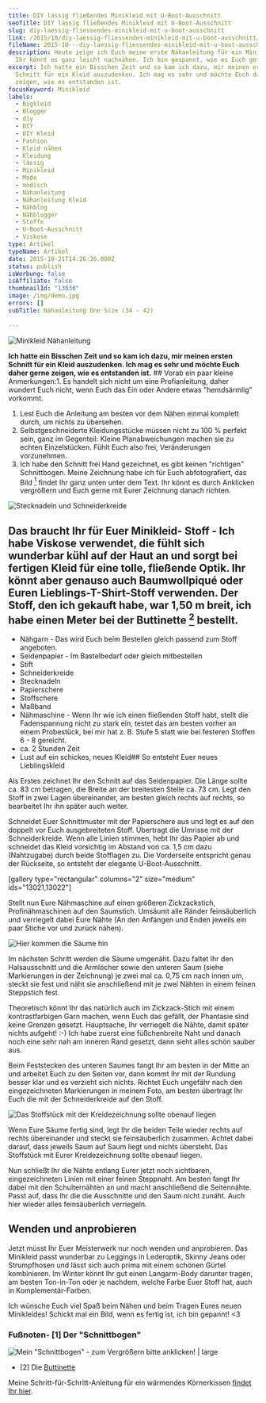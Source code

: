```yaml
---
title: DIY lässig fließendes Minikleid mit U-Boot-Ausschnitt
seoTitle: DIY lässig fließendes Minikleid mit U-Boot-Ausschnitt
slug: diy-laessig-fliessendes-minikleid-mit-u-boot-ausschnitt
link: /2015/10/diy-laessig-fliessendes-minikleid-mit-u-boot-ausschnitt/
fileName: 2015-10---diy-laessig-fliessendes-minikleid-mit-u-boot-ausschnitt.md
description: Heute zeige ich Euch meine erste Nähanleitung für ein Minikleid.
  Ihr könnt es ganz leicht nachnähen. Ich bin gespannt, wie es Euch gefällt.
excerpt: Ich hatte ein Bisschen Zeit und so kam ich dazu, mir meinen ersten
  Schnitt für ein Kleid auszudenken. Ich mag es sehr und möchte Euch daher gerne
  zeigen, wie es entstanden ist.
focusKeyword: Minikleid
labels:
  - Bigkleid
  - Blogger
  - diy
  - DIY
  - DIY Kleid
  - Fashion
  - Kleid nähen
  - Kleidung
  - lässig
  - Minikleid
  - Mode
  - modisch
  - Nähanleitung
  - Nähanleitung Kleid
  - Nähblog
  - Nähblogger
  - Stoffe
  - U-Boot-Ausschnitt
  - Viskose
type: Artikel
typeName: Artikel
date: 2015-10-21T14:26:26.000Z
status: publish
isWerbung: false
isAffiliate: false
thumbnailId: "13030"
image: /img/demo.jpg
errors: []
subTitle: Nähanleitung One Size (34 - 42)
  
---
```


![Minikleid Nähanleitung](http://cardamonchai.com/wp-content/uploads/2015/10/Minikleid-Nähanleitung-19-2-640x1038.jpg "Minikleid Nähanleitung")

**Ich hatte ein Bisschen Zeit und so kam ich dazu, mir meinen ersten Schnitt für
ein Kleid auszudenken. Ich mag es sehr und möchte Euch daher gerne zeigen, wie
es entstanden ist.** ## Vorab ein paar kleine Anmerkungen:1. Es handelt sich
nicht um eine Profianleitung, daher wundert Euch nicht, wenn Euch das Ein oder
Andere etwas "hemdsärmlig" vorkommt.

1.  Lest Euch die Anleitung am besten vor dem Nähen einmal komplett durch, um
    nichts zu übersehen.
1.  Selbstgeschneiderte Kleidungsstücke müssen nicht zu 100 % perfekt sein, ganz
    im Gegenteil: Kleine Planabweichungen machen sie zu echten Einzelstücken.
    Fühlt Euch also frei, Veränderungen vorzunehmen.
1.  Ich habe den Schnitt frei Hand gezeichnet, es gibt keinen "richtigen"
    Schnittbogen. Meine Zeichnung habe ich für Euch abfotografiert, das Bild
    [<sup>1</sup>](#1) findet Ihr ganz unten unter dem Text. Ihr könnt es durch
    Anklicken vergrößern und Euch gerne mit Eurer Zeichnung danach richten.

![Stecknadeln und Schneiderkreide](http://cardamonchai.com/wp-content/uploads/2015/10/22170621608_7ef814e580_z-640x427.jpg "Stecknadeln und Schneiderkreide")

## Das braucht Ihr für Euer Minikleid- Stoff - Ich habe Viskose verwendet, die fühlt sich wunderbar kühl auf der Haut an und sorgt bei fertigen Kleid für eine tolle, fließende Optik. Ihr könnt aber genauso auch Baumwollpiqué oder Euren Lieblings-T-Shirt-Stoff verwenden. Der Stoff, den ich gekauft habe, war 1,50 m breit, ich habe einen Meter bei der Buttinette [<sup>2</sup>](#2) bestellt.

- Nähgarn - Das wird Euch beim Bestellen gleich passend zum Stoff angeboten.
- Seidenpapier - Im Bastelbedarf oder gleich mitbestellen
- Stift
- Schneiderkreide
- Stecknadeln
- Papierschere
- Stoffschere
- Maßband
- Nähmaschine - Wenn Ihr wie ich einen fließenden Stoff habt, stellt die
  Fadenspannung nicht zu stark ein, testet das am besten vorher an einem
  Probestück, bei mir hat z. B. Stufe 5 statt wie bei festeren Stoffen 6 - 8
  gereicht.
- ca. 2 Stunden Zeit
- Lust auf ein schickes, neues Kleid## So entsteht Euer neues Lieblingskleid

Als Erstes zeichnet Ihr den Schnitt auf das Seidenpapier. Die Länge sollte ca.
83 cm betragen, die Breite an der breitesten Stelle ca. 73 cm. Legt den Stoff in
zwei Lagen übereinander, am besten gleich rechts auf rechts, so bearbeitet Ihr
ihn später auch weiter.

Schneidet Euer Schnittmuster mit der Papierschere aus und legt es auf den
doppelt vor Euch ausgebreiteten Stoff. Übertragt die Umrisse mit der
Schneiderkreide. Wenn alle Linien stimmen, hebt Ihr das Papier ab und schneidet
das Kleid vorsichtig im Abstand von ca. 1,5 cm dazu (Nahtzugabe) durch beide
Stofflagen zu. Die Vorderseite entspricht genau der Rückseite, so entsteht der
elegante U-Boot-Ausschnitt.

[gallery type="rectangular" columns="2" size="medium" ids="13021,13022"]

Stellt nun Eure Nähmaschine auf einen größeren Zickzackstich, Profinähmaschinen
auf den Saumstich. Umsäumt alle Ränder feinsäuberlich und verriegelt dabei Eure
Nähte (An den Anfängen und Enden jeweils ein paar Stiche vor und zurück nähen).

![Hier kommen die Säume hin](http://cardamonchai.com/wp-content/uploads/2015/10/21735559864_4129d12356_z-640x640.jpg "[ ](/wp-content/uploads/2015/10/21735559864_4129d12356_z.jpg)  Hier kommen die Säume hin")

Im nächsten Schritt werden die Säume umgenäht. Dazu faltet Ihr den
Halsausschnitt und die Armlöcher sowie den unteren Saum (siehe Markierungen in
der Zeichnung) je zwei mal ca. 0,75 cm nach innen um, steckt sie fest und näht
sie anschließend mit je zwei Nähten in einem feinen Steppstich fest.

Theoretisch könnt Ihr das natürlich auch im Zickzack-Stich mit einem
kontrastfarbigen Garn machen, wenn Euch das gefällt, der Phantasie sind keine
Grenzen gesetzt. Hauptsache, Ihr verriegelt die Nähte, damit später nichts
aufgeht! :-) Ich habe zuerst eine füßchenbreite Naht und danach noch eine sehr
nah am inneren Rand gesetzt, dann sieht alles schön sauber aus.

Beim Feststecken des unteren Saumes fangt Ihr am besten in der Mitte an und
arbeitet Euch zu den Seiten vor, dann kommt Ihr mit der Rundung besser klar und
es verzieht sich nichts. Richtet Euch ungefähr nach den eingezeichneten
Markierungen in meinem Foto, am besten übertragt Ihr Euch die mit der
Schneiderkreide auf den Stoff.

![Das Stoffstück mit der Kreidezeichnung sollte obenauf liegen](http://cardamonchai.com/wp-content/uploads/2015/10/22369023911_661039e377_z-640x427.jpg "Das Stoffstück mit der Kreidezeichnung sollte obenauf liegen")

Wenn Eure Säume fertig sind, legt Ihr die beiden Teile wieder rechts auf rechts
übereinander und steckt sie feinsäuberlich zusammen. Achtet dabei darauf, dass
jeweils Saum auf Saum liegt und nichts übersteht. Das Stoffstück mit Eurer
Kreidezeichnung sollte obenauf liegen.

Nun schließt Ihr die Nähte entlang Eurer jetzt noch sichtbaren, eingezeichneten
Linien mit einer feinen Steppnaht. Am besten fangt Ihr dabei mit den
Schulternähten an und macht anschließend die Seitennähte. Passt auf, dass Ihr
die die Ausschnitte und den Saum nicht zunäht. Auch hier wieder alles
feinsäuberlich verriegeln.

## Wenden und anprobieren

Jetzt müsst Ihr Euer Meisterwerk nur noch wenden und anprobieren. Das Minikleid
passt wunderbar zu Leggings in Lederoptik, Skinny Jeans oder Strumpfhosen und
lässt sich auch prima mit einem schönen Gürtel kombinieren. Im Winter könnt Ihr
gut einen Langarm-Body darunter tragen, am besten Ton-in-Ton oder je nachdem,
welche Farbe Euer Stoff hat, auch in Komplementär-Farben.

Ich wünsche Euch viel Spaß beim Nähen und beim Tragen Eures neuen Minikleides!
Schickt mal ein Bild, wenn es fertig ist, ich bin gepannt! &lt;3

### Fußnoten- [1] Der "Schnittbogen"

![Mein "Schnittbogen" - zum Vergrößern bitte anklicken! | large](http://cardamonchai.com/wp-content/uploads/2015/10/Minikleid-Nähanleitung-17-800x800.jpg '[ ](/wp-content/uploads/2015/10/Minikleid-Nähanleitung-17.jpg)  Mein "Schnittbogen" - zum Vergrößern bitte anklicken!')

- [2] Die [Buttinette](https://basteln-de.buttinette.com/shop/start)

Meine Schritt-für-Schritt-Anleitung für ein wärmendes Körnerkissen
[findet Ihr hier](/2015/09/diy-koernerkissen-naehanleitung/).

  